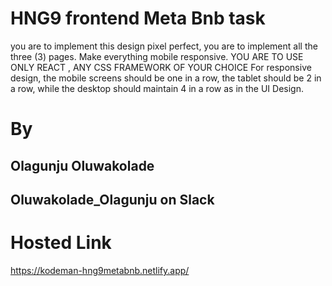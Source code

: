 # HNG9 frontend Meta Bnb task

 you are to implement this design pixel perfect,  you are to implement all the three (3) pages. Make everything mobile responsive. YOU ARE TO USE ONLY REACT , ANY CSS FRAMEWORK OF YOUR CHOICE
For responsive design, the mobile screens should be one in a row, the tablet should be 2 in a row, while the desktop should maintain 4 in a row as in the UI Design.
# By 
 ## Olagunju Oluwakolade 
 ## Oluwakolade_Olagunju on Slack

 # Hosted Link
 
https://kodeman-hng9metabnb.netlify.app/